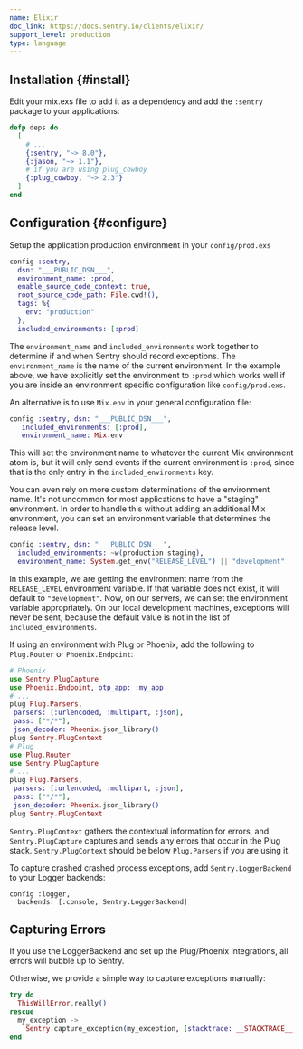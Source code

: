 ```yaml
---
name: Elixir
doc_link: https://docs.sentry.io/clients/elixir/
support_level: production
type: language
---
```


## Installation {#install}

Edit your mix.exs file to add it as a dependency and add the `:sentry` package to your applications:

```elixir
defp deps do
  [
    # ...
    {:sentry, "~> 8.0"},
    {:jason, "~> 1.1"},
    # if you are using plug_cowboy
    {:plug_cowboy, "~> 2.3"}
  ]
end
```

## Configuration {#configure}

Setup the application production environment in your `config/prod.exs`

```elixir
config :sentry,
  dsn: "___PUBLIC_DSN___",
  environment_name: :prod,
  enable_source_code_context: true,
  root_source_code_path: File.cwd!(),
  tags: %{
    env: "production"
  },
  included_environments: [:prod]
```

The `environment_name` and `included_environments` work together to determine if and when Sentry should record exceptions. The `environment_name` is the name of the current environment. In the example above, we have explicitly set the environment to `:prod` which works well if you are inside an environment specific configuration like `config/prod.exs`.

An alternative is to use `Mix.env` in your general configuration file:

```elixir
config :sentry, dsn: "___PUBLIC_DSN___",
   included_environments: [:prod],
   environment_name: Mix.env
```

This will set the environment name to whatever the current Mix environment atom is, but it will only send events if the current environment is `:prod`, since that is the only entry in the `included_environments` key.

You can even rely on more custom determinations of the environment name. It's not uncommon for most applications to have a "staging" environment. In order to handle this without adding an additional Mix environment, you can set an environment variable that determines the release level.

```elixir
config :sentry, dsn: "___PUBLIC_DSN___",
  included_environments: ~w(production staging),
  environment_name: System.get_env("RELEASE_LEVEL") || "development"
```

In this example, we are getting the environment name from the `RELEASE_LEVEL` environment variable. If that variable does not exist, it will default to `"development"`. Now, on our servers, we can set the environment variable appropriately. On our local development machines, exceptions will never be sent, because the default value is not in the list of `included_environments`.

If using an environment with Plug or Phoenix, add the following to `Plug.Router` or `Phoenix.Endpoint`:

```elixir
# Phoenix
use Sentry.PlugCapture
use Phoenix.Endpoint, otp_app: :my_app
# ...
plug Plug.Parsers,
 parsers: [:urlencoded, :multipart, :json],
 pass: ["*/*"],
 json_decoder: Phoenix.json_library()
plug Sentry.PlugContext
# Plug
use Plug.Router
use Sentry.PlugCapture
# ...
plug Plug.Parsers,
 parsers: [:urlencoded, :multipart, :json],
 pass: ["*/*"],
 json_decoder: Phoenix.json_library()
plug Sentry.PlugContext
```
`Sentry.PlugContext` gathers the contextual information for errors, and `Sentry.PlugCapture` captures and sends any errors that occur in the Plug stack. `Sentry.PlugContext` should be below `Plug.Parsers` if you are using it.

To capture crashed crashed process exceptions, add `Sentry.LoggerBackend` to your Logger backends:

```
config :logger,
  backends: [:console, Sentry.LoggerBackend]
```

<!-- TODO-ADD-VERIFICATION-EXAMPLE -->

## Capturing Errors

If you use the LoggerBackend and set up the Plug/Phoenix integrations, all errors will bubble up to Sentry.

Otherwise, we provide a simple way to capture exceptions manually:

```elixir
try do
  ThisWillError.really()
rescue
  my_exception ->
    Sentry.capture_exception(my_exception, [stacktrace: __STACKTRACE__, extra: %{extra: information}])
end
```
